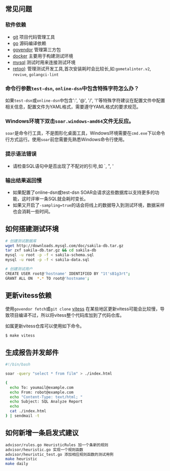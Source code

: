 ## 常见问题

### 软件依赖

* [git](https://git-scm.co) 项目代码管理工具
* [go](https://golang.org/) 源码编译依赖
* [govendor](https://github.com/kardianos/govendor) 管理第三方包
* [docker](https://www.docker.com) 主要用于构建测试环境
* [mysql](https://www.mysql.com/) 测试时用来连接测试环境
* [retool](https://github.com/twitchtv/retool): 管理测试开发工具,首次安装耗时会比较长,如:`gometalinter.v2`, `revive`, `golangci-lint`

### 命令行参数`test-dsn`, `online-dsn`中包含特殊字符怎么办？

如果`test-dsn`或`online-dsn`中包含':', '@', '/', '!'等特殊字符建议在配置文件中配置相关信息，配置文件为YAML格式，需要遵守YAML格式的要求规范。

### Windows环境下双击`soar.windows-amd64`文件无反应。

`soar`是命令行工具，不是图形化桌面工具，Windows环境需要在`cmd.exe`下以命令行方式运行。使用`soar`前您需要先熟悉Windows命令行使用。

### 提示语法错误

* 请检查SQL语句中是否出现了不配对的引号,如 `, ", '

### 输出结果返回慢

* 如果配置了online-dsn或test-dsn SOAR会请求这些数据库以支持更多的功能，这时评审一条SQL就会耗时变长。
* 如果又开启了`-sampling=true`的话会将线上的数据导入到测试环境，数据采样也会消耗一些时间。

## 如何搭建测试环境

```bash
# 创建测试数据库
wget http://downloads.mysql.com/doc/sakila-db.tar.gz
tar zxf sakila-db.tar.gz && cd sakila-db
mysql -u root -p -f < sakila-schema.sql
mysql -u root -p -f < sakila-data.sql

# 创建测试用户
CREATE USER root@'hostname' IDENTIFIED BY "1t'sB1g3rt";
GRANT ALL ON  *.* TO root@'hostname';
```

## 更新vitess依赖

使用`govendor fetch`或`git clone` [vitess](https://github.com/vitessio/vitess) 在某些地区更新vitess可能会比较慢，导致项目编译不过，所以将vitess整个代码库加到了代码仓库。

如属更新vitess仓库可以使用如下命令。

```bash
$ make vitess
```

## 生成报告并发邮件

```bash
#!/bin/bash

soar -query "select * from film" > ./index.html

(
  echo To: youmail@example.com
  echo From: robot@example.com
  echo "Content-Type: text/html; "
  echo Subject: SQL Analyze Report
  echo
  cat ./index.html
) | sendmail -t

```

## 如何新增一条启发式建议

```bash
advisor/rules.go HeuristicRules 加一个条新的规则
advisor/heuristic.go 实现一个规则函数
advisor/heuristic_test.go 添加相应规则函数的测试用例
make heuristic
make daily
```
